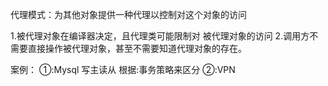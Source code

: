代理模式：为其他对象提供一种代理以控制对这个对象的访问

1.被代理对象在编译器决定，且代理类可能限制对 被代理对象的访问
2.调用方不需要直接操作被代理对象，甚至不需要知道代理对象的存在。


案例：
①:Mysql 写主读从 根据:事务策略来区分
②:VPN